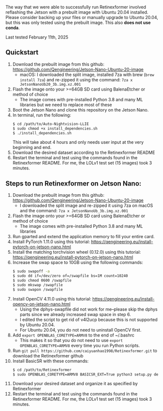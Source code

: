 The way that we were able to successfully run Retinexformer involved reflashing the Jetson with a prebuilt image with Ubuntu 20.04 installed. Please consider backing up your files or manually upgrade to Ubuntu 20.04, but this was only tested using the prebuilt image. This also **does not use conda**. 

Last tested February 11th, 2025

## Quickstart
1. Download the prebuilt image from this github: https://github.com/Qengineering/Jetson-Nano-Ubuntu-20-image
	- macOS: I downloaded the split image, installed 7za with brew (```brew install 7za```) and re-zipped it using the command: ```7za x JetsonNanoUb20_3b.img.xz.001```
2. Flash the image onto your >=64GB SD card using BalenaEtcher or method of choice
	- The image comes with pre-installed Python 3.8 and many ML libraries but we need to replace most of these
3. Boot the Jetson Nano and clone this repository on the Jetson Nano.
4. In terminal, run the following:
    ```bash
    $ cd /path/to/Auto-Nightvision-LLIE
    $ sudo chmod +x install_dependencies.sh
    $ ./install_dependencies.sh
    ```
    This will take about 4 hours and only needs user input at the very beginning and end.
5. Download the desired dataset according to the Retinexformer README
6. Restart the terminal and test using the commands found in the Retinexformer README. For me, the LOLv1 test set (15 images) took 3 minutes.

## Steps to run Retinexformer on Jetson Nano:
1. Download the prebuilt image from this github: https://github.com/Qengineering/Jetson-Nano-Ubuntu-20-image
	- I downloaded the split image and re-zipped it using 7za on macOS and the command: 
	```7za x JetsonNanoUb_3b.img.xz.001```
2. Flash the image onto your >=64GB SD card using BalenaEtcher or method of choice
	- The image comes with pre-installed Python 3.8 and many ML libraries
3. Run gparted and extend the application memory to fill your entire card.
4. Install PyTorch 1.11.0 using this tutorial: https://qengineering.eu/install-pytorch-on-jetson-nano.html
5. Install the matching torchvision wheel (0.12.0) using this tutorial: https://qengineering.eu/install-pytorch-on-jetson-nano.html
6. Increase the swap space to 10GB using the following commands:
    ```bash
    $ sudo swapoff -a
    $ sudo dd if=/dev/zero of=/swapfile bs=1M count=10240
    $ sudo chmod 0600 /swapfile
    $ sudo mkswap /swapfile
    $ sudo swapon /swapfile
    ```
7. Install OpenCV 4.11.0 using this tutorial: https://qengineering.eu/install-opencv-on-jetson-nano.html
	- Using the dphys-swapfile did not work for me–please skip the dphys parts since we already increased swap space in step 6.
	- I edited the script to get rid of v4l2ucp because this is not supported by Ubuntu 20.04.
    - For Ubuntu 20.04, you do not need to uninstall OpenCV first.
8. Add ```export OPENBLAS_CORETYPE=ARMV8``` to the end of ~/.bashrc
    - This makes it so that you do not need to use ```export OPENBLAS_CORETYPE=ARMV8``` every time you run Python scripts.
9. Run ```git pull https://github.com/caiyuanhao1998/Retinexformer.git``` to download the Retinexformer github
10. Install BasicSR with these commands: 
    ```bash
    $ cd /path/to/Retinexformer
    $ sudo OPENBLAS_CORETYPE=ARMV8 BASICSR_EXT=True python3 setup.py develop --no_cuda_ext
    ```
11. Download your desired dataset and organize it as specified by Retinexformer
12. Restart the terminal and test using the commands found in the Retinexformer README. For me, the LOLv1 test set (15 images) took 3 minutes.
